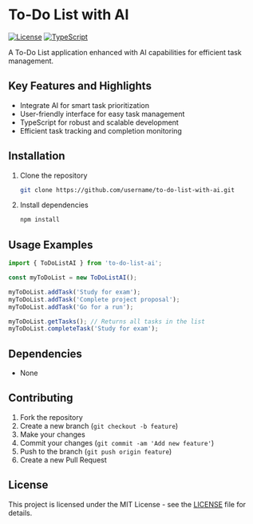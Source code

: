 # To-Do List with AI

[![License](https://img.shields.io/badge/license-MIT-blue.svg)](https://github.com/username/repo/blob/main/LICENSE)
[![TypeScript](https://img.shields.io/badge/Primary%20Language-TypeScript-blue)](https://www.typescriptlang.org/)

A To-Do List application enhanced with AI capabilities for efficient task management.

## Key Features and Highlights
- Integrate AI for smart task prioritization
- User-friendly interface for easy task management
- TypeScript for robust and scalable development
- Efficient task tracking and completion monitoring

## Installation
1. Clone the repository
   ```bash
   git clone https://github.com/username/to-do-list-with-ai.git
   ```

2. Install dependencies
   ```bash
   npm install
   ```

## Usage Examples
```typescript
import { ToDoListAI } from 'to-do-list-ai';

const myToDoList = new ToDoListAI();

myToDoList.addTask('Study for exam');
myToDoList.addTask('Complete project proposal');
myToDoList.addTask('Go for a run');

myToDoList.getTasks(); // Returns all tasks in the list
myToDoList.completeTask('Study for exam');
```

## Dependencies
- None

## Contributing
1. Fork the repository
2. Create a new branch (`git checkout -b feature`)
3. Make your changes
4. Commit your changes (`git commit -am 'Add new feature'`)
5. Push to the branch (`git push origin feature`)
6. Create a new Pull Request

## License
This project is licensed under the MIT License - see the [LICENSE](https://github.com/username/to-do-list-with-ai/blob/main/LICENSE) file for details.
